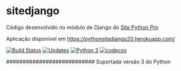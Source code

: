 # sitedjango
Código desenvolvido no módulo de Django do [Site Python Pro](www.python.pro.br)

Aplicação disponível em https://pythonsitedjango20.herokuapp.com/

[![Build Status](https://travis-ci.com/rafael1717y/sitedjango.svg?branch=master)](https://travis-ci.com/rafael1717y/sitedjango)
[![Updates](https://pyup.io/repos/github/rafael1717y/sitedjango/shield.svg)](https://pyup.io/repos/github/rafael1717y/sitedjango/)
[![Python 3](https://pyup.io/repos/github/rafael1717y/sitedjango/python-3-shield.svg)](https://pyup.io/repos/github/rafael1717y/sitedjango/)
[![codecov](https://codecov.io/gh/rafael1717y/sitedjango/branch/master/graph/badge.svg)](https://codecov.io/gh/rafael1717y/sitedjango)


###########################
Suportada versão 3 do Python

